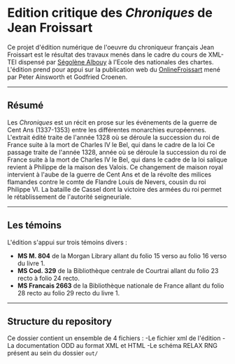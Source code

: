 # Edition critique des *Chroniques* de Jean Froissart

Ce projet d'édition numérique de l'oeuvre du chroniqueur français Jean Froissart est le résultat des travaux menés dans le cadre du cours de XML-TEI dispensé 
par [Ségolène Albouy](https://github.com/Segolene-Albouy) à l'Ecole des nationales des chartes. L'édition prend pour appui sur la publication web du [OnlineFroissart](https://www.dhi.ac.uk/onlinefroissart/index.jsp) 
mené par Peter Ainsworth et Godfried Croenen. 

---
## Résumé
Les *Chroniques* est un récit en prose sur les événements de la guerre de Cent Ans (1337-1353) entre les différentes monarchies européennes. L'extrait édité traite de l'année 1328 où se déroule la succession du roi de France suite à la mort de Charles IV le Bel, qui dans le cadre de la loi
Ce passage traite de l'année 1328, année où se déroule la succession du roi de France suite à la mort de Charles IV le Bel, qui dans le cadre de la loi salique revient à Philippe de la maison des Valois.
Ce changement de maison royal intervient à l'aube de la guerre de Cent Ans et de la révolte des milices flamandes contre le comte de Flandre Louis de Nevers, cousin du roi Philippe VI. La bataille de Cassel dont la victoire des armées du roi permet le rétablissement de l'autorité seigneuriale.

---
## Les témoins

L'édition s'appui sur trois témoins divers :
- **MS M. 804** de la Morgan Library allant du folio 15 verso au folio 16 verso du livre 1.
- **MS Cod. 329** de la Bibliothèque centrale de Courtrai allant du folio 23 recto à folio 24 recto.
- **MS Francais 2663** de la Bibliothèque nationale de France allant du folio 28 recto au folio 29 recto du livre 1.

---
## Structure du repository

Ce dossier contient un ensemble de 4 fichiers :
-Le fichier xml de l'édition
-La documentation ODD au format XML et HTML
-Le schéma RELAX RNG présent au sein du dossier `out/`
